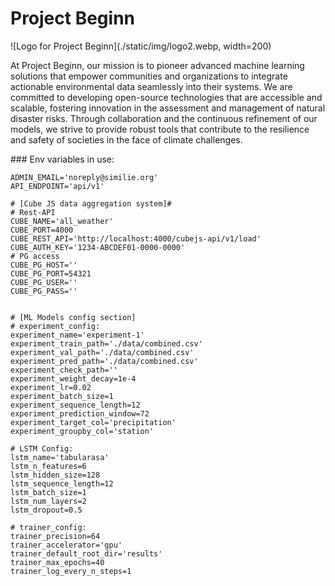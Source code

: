 # Project Beginn

![Logo for Project Beginn](./static/img/logo2.webp, width=200)

At Project Beginn, our mission is to pioneer advanced machine learning solutions that empower communities and organizations to integrate actionable environmental data seamlessly into their systems. We are committed to developing open-source technologies that are accessible and scalable, fostering innovation in the assessment and management of natural disaster risks. Through collaboration and the continuous refinement of our models, we strive to provide robust tools that contribute to the resilience and safety of societies in the face of climate challenges.


### Env variables in use:
```
ADMIN_EMAIL='noreply@similie.org'
API_ENDPOINT='api/v1'

# [Cube JS data aggregation system]#
# Rest-API
CUBE_NAME='all_weather'
CUBE_PORT=4000
CUBE_REST_API='http://localhost:4000/cubejs-api/v1/load'
CUBE_AUTH_KEY='1234-ABCDEF01-0000-0000'
# PG access
CUBE_PG_HOST=''
CUBE_PG_PORT=54321
CUBE_PG_USER=''
CUBE_PG_PASS=''


# [ML Models config section]
# experiment_config:
experiment_name='experiment-1'
experiment_train_path='./data/combined.csv'
experiment_val_path='./data/combined.csv'
experiment_pred_path='./data/combined.csv'
experiment_check_path=''
experiment_weight_decay=1e-4
experiment_lr=0.02
experiment_batch_size=1
experiment_sequence_length=12
experiment_prediction_window=72
experiment_target_col='precipitation'
experiment_groupby_col='station'

# LSTM Config:
lstm_name='tabularasa'
lstm_n_features=6
lstm_hidden_size=128
lstm_sequence_length=12
lstm_batch_size=1
lstm_num_layers=2
lstm_dropout=0.5

# trainer_config:
trainer_precision=64
trainer_accelerator='gpu'
trainer_default_root_dir='results'
trainer_max_epochs=40
trainer_log_every_n_steps=1  
```